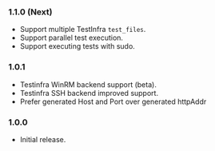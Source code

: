 ### 1.1.0 (Next)
- Support multiple TestInfra `test_files`.
- Support parallel test execution.
- Support executing tests with sudo.

### 1.0.1
- Testinfra WinRM backend support (beta).
- Testinfra SSH backend improved support.
- Prefer generated Host and Port over generated httpAddr

### 1.0.0
- Initial release.
